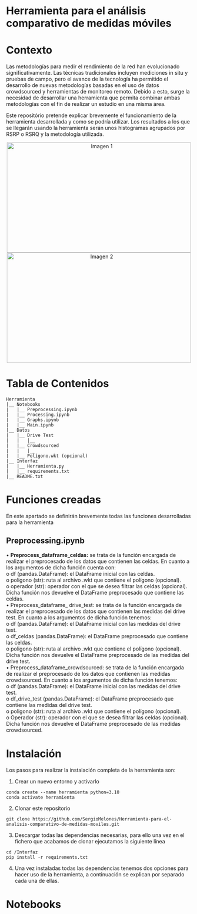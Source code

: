 # Herramienta para el análisis comparativo de medidas móviles
# Contexto
Las metodologías para medir el rendimiento de la red han evolucionado significativamente. Las técnicas tradicionales incluyen mediciones in situ y pruebas de campo, pero el avance de la tecnología ha permitido el desarrollo de nuevas metodologías basadas en el uso de datos crowdsourced y herramientas de monitoreo remoto. Debido a esto, surge la necesidad de desarrollar una herramienta que permita combinar ambas metodologías con el fin de realizar un estudio en una misma área.

Este repositório pretende explicar brevemente el funcionamiento de la herramienta desarrollada y como se podría utilizar. Los resultados a los que se llegarán usando la herramienta serán unos histogramas agrupados por RSRP o RSRQ y la metodología utilizada.

<p align="center">
  <img src="https://github.com/SergioMelones/Herramienta-para-el-analisis-comparativo-de-medidas-moviles/assets/126664020/ca60ebd9-e58f-4524-bc4a-5fa0d5e234d0" alt="Imagen 1" style="display: inline-block;" width="500" height="300">
  <img src="https://github.com/SergioMelones/Herramienta-para-el-analisis-comparativo-de-medidas-moviles/assets/126664020/a3951b8e-47d2-4e84-84cb-46007ee588b3" alt="Imagen 2" style="display: inline-block;" width="500" height="300">
</p>

# Tabla de Contenidos
```
Herramienta
|__ Notebooks
|   |__ Preprocessing.ipynb
|   |__ Processing.ipynb
|   |__ Graphs.ipynb
|   |__ Main.ipynb
|__ Datos
|   |__ Drive Test
|   |   |__ 
|   |__ Crowdsourced
|   |   |__ 
|   |__ Polígono.wkt (opcional)
|__ Interfaz
|   |__ Herramienta.py
|   |__ requirements.txt
|__ README.txt
```
# Funciones creadas
En este apartado se definirán brevemente todas las funciones desarrolladas para la herramienta
## Preprocessing.ipynb
•	**Preprocess_dataframe_celdas:** se trata de la función encargada de realizar el preprocesado de los datos que contienen las celdas. En cuanto a los argumentos de dicha función cuenta con:  
    o	df (pandas.DataFrame): el DataFrame inicial con las celdas.  
    o	poligono (str): ruta al archivo .wkt que contiene el polígono (opcional).  
    o	operador (str): operador con el que se desea filtrar las celdas (opcional).  
Dicha función nos devuelve el DataFrame preprocesado que contiene las celdas.  
•	Preprocess_dataframe_ drive_test: se trata de la función encargada de realizar el preprocesado de los datos que contienen las medidas del drive test. En cuanto a los argumentos de dicha función tenemos:  
  o	df (pandas.DataFrame): el DataFrame inicial con las medidas del drive test.  
  o	df_celdas (pandas.DataFrame): el DataFrame preprocesado que contiene las celdas.  
  o	poligono (str): ruta al archivo .wkt que contiene el polígono (opcional).  
Dicha función nos devuelve el DataFrame preprocesado de las medidas del drive test.  
•	Preprocess_dataframe_crowdsourced: se trata de la función encargada de realizar el preprocesado de los datos que contienen las medidas crowdsourced. En cuanto a los argumentos de dicha función tenemos:  
  o	df (pandas.DataFrame): el DataFrame inicial con las medidas del drive test.  
  o	df_drive_test (pandas.DataFrame): el DataFrame preprocesado que contiene las medidas del drive test.  
  o	poligono (str): ruta al archivo .wkt que contiene el polígono (opcional).  
  o	Operador (str): operador con el que se desea filtrar las celdas (opcional).  
Dicha función nos devuelve el DataFrame preprocesado de las medidas crowdsourced.
# Instalación
Los pasos para realizar la instalación completa de la herramienta son:  
1. Crear un nuevo entorno y activarlo
```
conda create --name herramienta python=3.10
conda activate herramienta
```
2. Clonar este repositorio
```
git clone https://github.com/SergioMelones/Herramienta-para-el-analisis-comparativo-de-medidas-moviles.git
```
3. Descargar todas las dependencias necesarias, para ello una vez en el fichero que acabamos de clonar ejecutamos la siguiente línea
```
cd /Interfaz
pip install -r requirements.txt
```
4. Una vez instaladas todas las dependencias tenemos dos opciones para hacer uso de la herramienta, a continuación se explican por separado cada una de ellas.

# Notebooks
